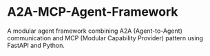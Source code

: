 # A2A-MCP-Agent-Framework
A modular agent framework combining A2A (Agent-to-Agent) communication and MCP (Modular Capability Provider) pattern using FastAPI and Python.

